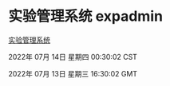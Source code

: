 # 实验管理系统 expadmin
[实验管理系统](http://219.139.198.62:56808/expadmin-782313d2-e1b1-4ea7-932e-3a55e6a1a4d0/)

2022年 07月 14日 星期四 00:30:02 CST

2022年 07月 13日 星期三 16:30:02 GMT
